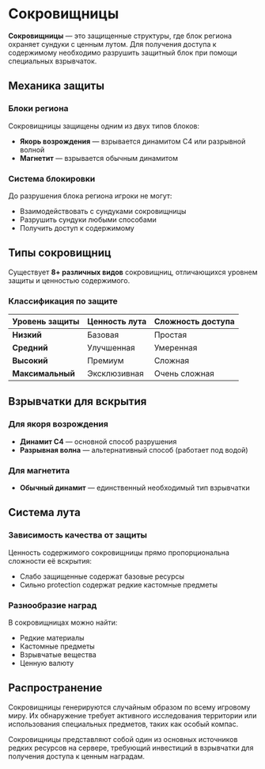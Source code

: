 # Сокровищницы

**Сокровищницы** — это защищенные структуры, где блок региона охраняет сундуки с ценным лутом. Для получения доступа к содержимому необходимо разрушить защитный блок при помощи специальных взрывчаток.

## Механика защиты

### Блоки региона
Сокровищницы защищены одним из двух типов блоков:
- **Якорь возрождения** — взрывается динамитом С4 или разрывной волной
- **Магнетит** — взрывается обычным динамитом

### Система блокировки
До разрушения блока региона игроки не могут:
- Взаимодействовать с сундуками сокровищницы
- Разрушить сундуки любыми способами
- Получить доступ к содержимому

## Типы сокровищниц

Существует **8+ различных видов** сокровищниц, отличающихся уровнем защиты и ценностью содержимого.

### Классификация по защите

| Уровень защиты | Ценность лута | Сложность доступа |
|----------------|---------------|-------------------|
| **Низкий** | Базовая | Простая |
| **Средний** | Улучшенная | Умеренная |
| **Высокий** | Премиум | Сложная |
| **Максимальный** | Эксклюзивная | Очень сложная |

## Взрывчатки для вскрытия

### Для якоря возрождения
- **Динамит С4** — основной способ разрушения
- **Разрывная волна** — альтернативный способ (работает под водой)

### Для магнетита
- **Обычный динамит** — единственный необходимый тип взрывчатки

## Система лута

### Зависимость качества от защиты
Ценность содержимого сокровищницы прямо пропорциональна сложности её вскрытия:
- Слабо защищенные содержат базовые ресурсы
- Сильно protection содержат редкие кастомные предметы

### Разнообразие наград
В сокровищницах можно найти:
- Редкие материалы
- Кастомные предметы
- Взрывчатые вещества
- Ценную валюту

## Распространение

Сокровищницы генерируются случайным образом по всему игровому миру. Их обнаружение требует активного исследования территории или использования специальных предметов, таких как особый компас.

Сокровищницы представляют собой один из основных источников редких ресурсов на сервере, требующий инвестиций в взрывчатки для получения доступа к ценным наградам.